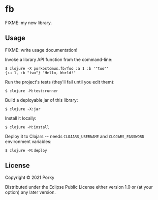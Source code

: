 # fb

FIXME: my new library.

## Usage

FIXME: write usage documentation!

Invoke a library API function from the command-line:

    $ clojure -X porkostomus.fb/foo :a 1 :b '"two"'
    {:a 1, :b "two"} "Hello, World!"

Run the project's tests (they'll fail until you edit them):

    $ clojure -M:test:runner

Build a deployable jar of this library:

    $ clojure -X:jar

Install it locally:

    $ clojure -M:install

Deploy it to Clojars -- needs `CLOJARS_USERNAME` and `CLOJARS_PASSWORD` environment variables:

    $ clojure -M:deploy

## License

Copyright © 2021 Porky

Distributed under the Eclipse Public License either version 1.0 or (at
your option) any later version.
